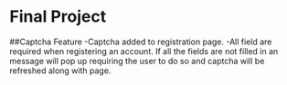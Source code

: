 # Final Project
##Captcha Feature
-Captcha added to registration page.
-All field are required when registering an account. If all the fields are not filled in an message will pop up requiring the user to do so and captcha will be refreshed along with page.
